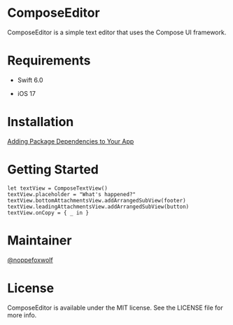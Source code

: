 # ComposeEditor

ComposeEditor is a simple text editor that uses the Compose UI framework.

# Requirements

- Swift 6.0

- iOS 17

# Installation

[Adding Package Dependencies to Your App](https://developer.apple.com/documentation/swift_packages/adding_package_dependencies_to_your_app)

# Getting Started

```
let textView = ComposeTextView()
textView.placeholder = "What's happened?"
textView.bottomAttachmentsView.addArrangedSubView(footer)
textView.leadingAttachmentsView.addArrangedSubView(button)
textView.onCopy = { _ in }
```

# Maintainer

[@noppefoxwolf](https://twitter.com/noppefoxwolf)

# License

ComposeEditor is available under the MIT license. See the LICENSE file for more info.
